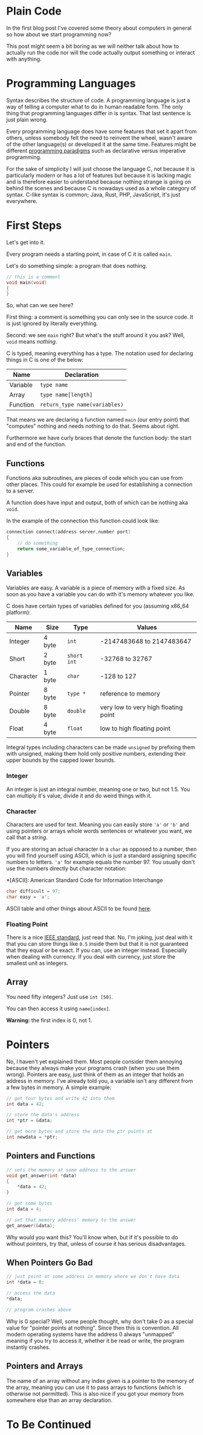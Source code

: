 # Plain Code

In the first blog post I've covered some theory about computers in general so
how about we start programming now?

This post might seem a bit boring as we will neither talk about how to actually
run the code nor will the code actually output something or interact with
anything.

# Programming Languages

Syntax describes the structure of code.
A programming language is just a way of telling a computer what to do in human
readable form.
The only thing that programming languages differ in is syntax.
That last sentence is just plain wrong.

Every programming language does have some features that set it apart from
others, unless somebody felt the need to reinvent the wheel, wasn't aware of
the other language(s) or developed it at the same time.
Features might be different [programming
paradigms](https://en.wikipedia.org/wiki/Programming_paradigm) such as
declarative versus imperative programming.

For the sake of simplicity I will just choose the language C, not because it is
particularly modern or has a lot of features but because it is lacking magic
and is therefore easier to understand because nothing strange is going on
behind the scenes and because C is nowadays used as a whole category of syntax.
C-like syntax is common; Java, Rust, PHP, JavaScript, it's just everywhere.

# First Steps

Let's get into it.

Every program needs a starting point, in case of C it is called `main`.

Let's do something simple: a program that does nothing.

```c
// this is a comment
void main(void)
{
}
```

So, what can we see here?

First thing: a comment is something you can only see in the source code.
It is just ignored by literally everything.

Second: we see `main` right?
But what's the stuff around it you ask?
Well, `void` means *nothing*.

C is typed, meaning everything has a type.
The notation used for declaring things in C is one of the below:

| Name     | Declaration                   |
|----------|-------------------------------|
| Variable | `type name`                   |
| Array    | `type name[length]`           |
| Function | `return_type name(variables)` |

That means we are declaring a function named `main` (our entry point) that
"computes" nothing and needs nothing to do that.
Seems about right.

Furthermore we have curly braces that denote the function body: the start and
end of the function.

## Functions

Functions aka subroutines, are pieces of code which you can use from other
places.
This could for example be used for establishing a connection to a server.

A function does have input and output, both of which can be nothing aka `void`.

In the example of the connection this function could look like:

```c
connection connect(address server,number port)
{
	// do something
	return some_variable_of_type_connection;
}
```

## Variables

Variables are easy.
A variable is a piece of memory with a fixed size.
As soon as you have a variable you can do with it's memory whatever you like.

C does have certain types of variables defined for you (assuming x86_64
platform):

| Name      | Size    | Type        | Values                               |
|-----------|---------|-------------|--------------------------------------|
| Integer   | 4 byte  | `int`       | -2147483648 to 2147483647            |
| Short     | 2 byte  | `short int` | -32768 to 32767                      |
| Character | 1 byte  | `char`      | -128 to 127                          |
| Pointer   | 8 byte  | `type *`    | reference to memory                  |
| Double    | 8 byte  | `double`    | very low to very high floating point |
| Float     | 4 byte  | `float`     | low to high floating point           |

Integral types including characters can be made `unsigned` by prefixing them
with unsigned, making them hold only positive numbers, extending their upper
bounds by the capped lower bounds.

### Integer

An integer is just an integral number, meaning one or two, but not 1.5.
You can multiply it's value, divide it and do weird things with it.

### Character

Characters are used for text.
Meaning you can easily store `'a'` or `'b'` and using pointers or arrays whole
words sentences or whatever you want, we call that a *string*.

If you are storing an actual character in a `char` as opposed to a number, then
you will find yourself using ASCII, which is just a standard assigning specific
numbers to letters.
`'a'` for example equals the number 97.
You usually don't use the numbers directly but character notation:

*[ASCII]: American Standard Code for Information Interchange

```c
char difficult = 97;
char easy = 'a';
```

ASCII table and other things about ASCII to be found
[here](https://en.wikipedia.org/wiki/ASCII).

### Floating Point

There is a nice [IEEE
standard](https://en.wikipedia.org/wiki/IEEE_floating_point), just read that.
No, I'm joking, just deal with it that you can store things like `0.5` inside
them but that it is not guaranteed that they equal or be exact.
If you can, use an integer instead.
Especially when dealing with currency.
If you deal with currency, just store the smallest unit as integers.

## Array

You need fifty integers?
Just use `int [50]`.

You can then access it using `name[index]`.

**Warning:** the first index is 0, not 1.

# Pointers

No, I haven't yet explained them.
Most people consider them annoying because they always make your programs
crash (when you use them wrong).
Pointers are easy, just think of them as an integer that holds an address in
memory.
I've already told you, a variable isn't any different from a few bytes in
memory.
A simple example:

```c
// get four bytes and write 42 into them
int data = 42;

// store the data's address
int *ptr = &data;

// get more bytes and store the data the ptr points at
int newdata = *ptr;
```

## Pointers and Functions

```c
// sets the memory at some address to the answer
void get_answer(int *data)
{
	*data = 42;
}

// get some bytes
int data = 4;

// set that memory address' memory to the answer
get_answer(&data);
```

Why would you want this?
You'll know when, but if it's possible to do without pointers, try that,
unless of course it has serious disadvantages.

## When Pointers Go Bad

```c
// just point at some address in memory where we don't have data
int *data = 0;

// access the data
*data;

// program crashes above
```

Why is 0 special?
Well, some people thought, why don't take 0 as a special value for "pointer
points at nothing".
Since then this is convention.
All modern operating systems have the address 0 always "unmapped" meaning if
you try to access it, whether it be read or write, the program instantly
crashes.

## Pointers and Arrays

The name of an array without any index given is a pointer to the memory of the
array, meaning you can use it to pass arrays to functions (which is otherwise
not permitted).
This is also nice if you got your memory from somewhere else than an array
declaration.

# To Be Continued

